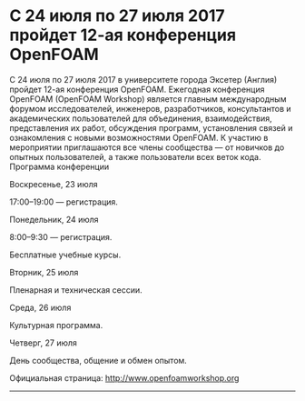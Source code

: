 С 24 июля по 27 июля 2017 пройдет 12-ая конференция OpenFOAM
=================

С 24 июля по 27 июля 2017 в университете города Эксетер (Англия) пройдет 12-ая конференция OpenFOAM. Ежегодная конференция OpenFOAM (OpenFOAM Workshop) является главным международным форумом исследователей, инженеров, разработчиков, консультантов и академических пользователей для объединения, взаимодействия, представления их работ, обсуждения программ, установления связей и ознакомления с новыми возможностями OpenFOAM. К участию в мероприятии приглашаются все члены сообщества — от новичков до опытных пользователей, а также пользователи всех веток кода.
Программа конференции

Воскресенье, 23 июля

17:00–19:00 — регистрация.

Понедельник, 24 июля

8:00–9:30 — регистрация.

Бесплатные учебные курсы.

Вторник, 25 июля

Пленарная и техническая сессии.

Среда, 26 июля

Культурная программа.

Четверг, 27 июля

День сообщества, общение и обмен опытом.

Официальная страница: http://www.openfoamworkshop.org

______________________________________________________________________________________________________________________




